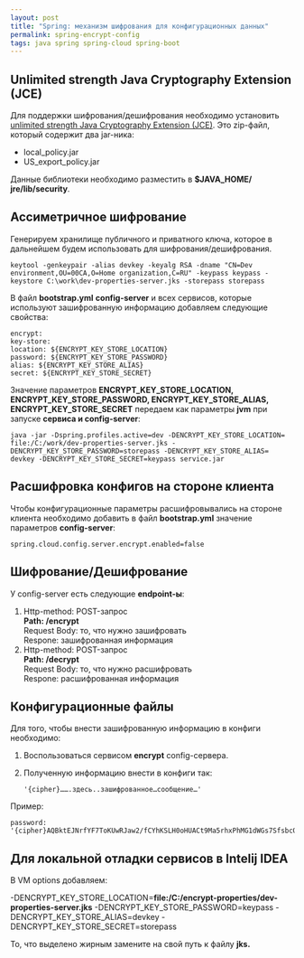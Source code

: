 ```yaml
---
layout: post
title: "Spring: механизм шифрования для конфигурационных данных"
permalink: spring-encrypt-config
tags: java spring spring-cloud spring-boot
---
```


## Unlimited strength Java Cryptography Extension (JCE)
Для поддержки шифрования/дешифрования необходимо установить [unlimited strength Java Cryptography Extension (JCE)](http://www.oracle.com/technetwork/java/javase/downloads/jce8-download-2133166.html). Это zip-файл, который содержит два jar-ника:
-   local_policy.jar    
-   US_export_policy.jar

Данные библиотеки необходимо разместить в **$JAVA_HOME/ jre/lib/security**.

## Ассиметричное шифрование
Генерируем хранилище публичного и приватного ключа, которое в дальнейшем будем использовать для шифрования/дешифрования.

    keytool -genkeypair -alias devkey -keyalg RSA -dname "CN=Dev environment,OU=00CA,O=Home organization,C=RU" -keypass keypass -keystore C:\work\dev-properties-server.jks -storepass storepass

В файл **bootstrap.yml** **config-server** и всех сервисов, которые используют зашифрованную информацию добавляем следующие свойства:

    encrypt:  
    key-store:  
    location: ${ENCRYPT_KEY_STORE_LOCATION}  
    password: ${ENCRYPT_KEY_STORE_PASSWORD}  
    alias: ${ENCRYPT_KEY_STORE_ALIAS}  
    secret: ${ENCRYPT_KEY_STORE_SECRET}

Значение параметров **ENCRYPT_KEY_STORE_LOCATION, ENCRYPT_KEY_STORE_PASSWORD, ENCRYPT_KEY_STORE_ALIAS, ENCRYPT_KEY_STORE_SECRET** передаем как параметры **jvm** при запуске **сервиса и config-server**:

    java -jar -Dspring.profiles.active=dev -DENCRYPT_KEY_STORE_LOCATION= file:/C:/work/dev-properties-server.jks -DENCRYPT_KEY_STORE_PASSWORD=storepass -DENCRYPT_KEY_STORE_ALIAS= devkey -DENCRYPT_KEY_STORE_SECRET=keypass service.jar

## Расшифровка конфигов на стороне клиента
Чтобы конфигурационные параметры расшифровывались на стороне клиента необходимо добавить в файл **bootstrap.yml** значение параметров **config-server**:

    spring.cloud.config.server.encrypt.enabled=false

## Шифрование/Дешифрование
У config-server есть следующие **еndpoint-ы**:
1.  Http-method: POST-запрос  
    **Path: /encrypt**  
    Request Body: то, что нужно зашифровать  
    Respone: зашифрованная информация 
2.  Http-method: POST-запрос  
    **Path: /decrypt**  
    Request Body: то, что нужно расшифровать  
    Respone: расшифрованная информация
    

## Конфигурационные файлы
Для того, чтобы внести зашифрованную информацию в конфиги необходимо:
1.  Воспользоваться сервисом **encrypt** config-сервера.    
2.  Полученную информацию внести в конфиги так:   

	    '{cipher}…….здесь..зашифрованное…сообщение…'

Пример:

    password: '{cipher}AQBktEJNrfYF7ToKUwRJaw2/fCYhKSLH0oHUACt9Ma5rhxPhMG1dWGs7SfsbcOjxu3sDld379iJZBBGZ2YLDBBdl/3P8ceIQXUa8vdPQmnC8qXLB4GZ+RjNa0AjIHj2v1OU+6NUOpMEC26wI7MqTHm3kc2lfAD6Tcii6OtBaKTeoek/LfU6vloAdnE5ZEdY3C+XZz6PMsywZ+IpJgp+NDhqKua3b6PpYEVP1TaszvPDQaf84cjTWwkGAr9r8NNrexKOAAzxAU5nbJt4w2MfCpQCQ9fZOSLYgwh01+V3X7hjjoxchZf1FaybXWCj5j0azJ8xE3qXcF6oBQXcGMupkXUs01AqAor5vr9kANzICYy3J7Iulp/LpR0ppA9XXzvM+MKI='

## Для локальной отладки сервисов в Intelij IDEA
В VM options добавляем:

-DENCRYPT_KEY_STORE_LOCATION=**file:/C:/encrypt-properties/dev-properties-server.jks** -DENCRYPT_KEY_STORE_PASSWORD=keypass -DENCRYPT_KEY_STORE_ALIAS=devkey -DENCRYPT_KEY_STORE_SECRET=storepass

То, что выделено жирным замените на свой путь к файлу **jks.**
